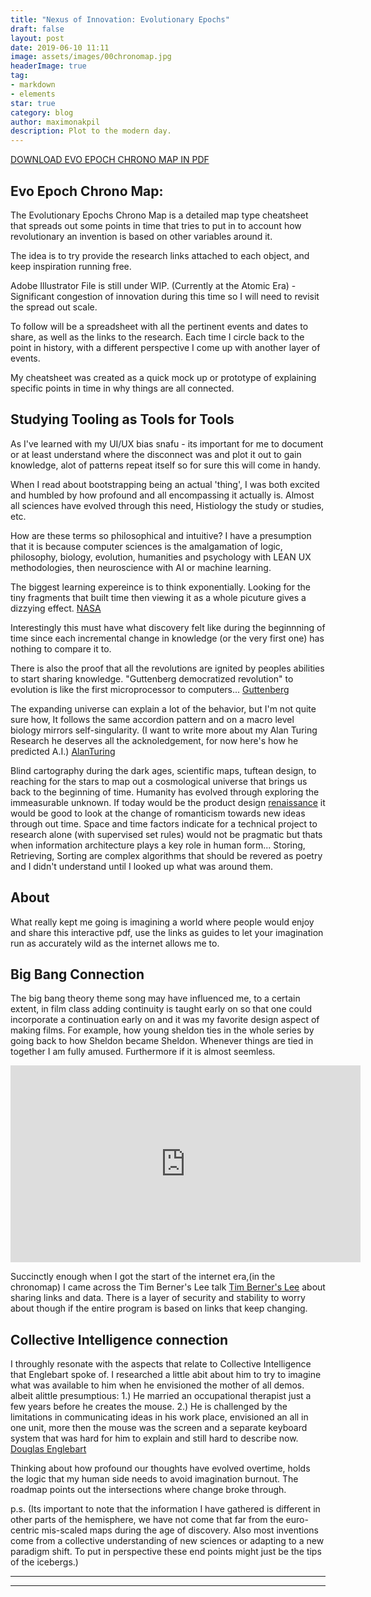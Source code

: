 ```yaml
---
title: "Nexus of Innovation: Evolutionary Epochs"
draft: false
layout: post
date: 2019-06-10 11:11
image: assets/images/00chronomap.jpg
headerImage: true
tag:
- markdown
- elements
star: true
category: blog
author: maximonakpil
description: Plot to the modern day.
---
```

[DOWNLOAD EVO EPOCH CHRONO MAP IN PDF](https://mxnkpl.com/chronomap.pdf)
## Evo Epoch Chrono Map:
The Evolutionary Epochs Chrono Map is a detailed map type cheatsheet that spreads out some points in time that tries to put in to account how revolutionary an invention is based on other variables around it.

The idea is to try provide the research links attached to each object, and keep inspiration running free.

Adobe Illustrator File is still under WIP. (Currently at the Atomic Era) - Significant congestion of innovation during this time so I will need to revisit the spread out scale.

To follow will be a spreadsheet with all the pertinent events and dates to share, as well as the links to the research. Each time I circle back to the point in history, with a different perspective I come up with another layer of events.

My cheatsheet was created as a quick mock up or prototype of explaining specific points in time in why things are all connected.

## Studying Tooling as Tools for Tools
As I've learned with my UI/UX bias snafu - its important for me to document or at least understand where the disconnect was and plot it out to gain knowledge, alot of patterns repeat itself so for sure this will come in handy.

When I read about bootstrapping being an actual 'thing',
I was both excited and humbled by how profound and all encompassing it actually is. Almost all sciences have evolved through this need, Histiology the study or studies, etc.

How are these terms so philosophical and intuitive? I have a presumption that it is because computer sciences is the amalgamation of logic, philosophy, biology, evolution, humanities and psychology with LEAN UX methodologies, then neuroscience with AI or machine learning.

The biggest learning expereince is to think exponentially. Looking for the tiny fragments that built time then viewing it as a whole picuture gives a dizzying effect.
[NASA](https://www.inverse.com/article/42902-nasa-astronauts-describe-overview-effect-everything-changed)


Interestingly this must have what discovery felt like during the beginnning of time since each incremental change in knowledge (or the very first one) has nothing to compare it to.

There is also the proof that all the revolutions are ignited by peoples abilities to start sharing knowledge. "Guttenberg democratized revolution" to evolution is like the first microprocessor to computers...
[Guttenberg](https://en.wikipedia.org/wiki/Democratization_of_knowledge)

The expanding universe can explain a lot of the behavior, but I'm not quite sure how, It follows the same accordion pattern and on a macro level biology mirrors self-singularity.
(I want to write more about my Alan Turing Research he deserves all the acknoledgement, for now here's how he predicted A.I.)   [AlanTuring](https://singularityhub.com/2019/03/26/what-would-it-mean-for-ai-to-become-conscious/)

Blind cartography during the dark ages, scientific maps, tuftean design, to reaching for the stars to map out a cosmological universe that brings us back to the beginning of time. Humanity has evolved through exploring the immeasurable unknown. If today would be the product design [renaissance][8]
it would be good to look at the change of romanticism towards new ideas through out time. Space and time factors indicate for a technical project to research alone (with supervised set rules) would not be pragmatic but thats when information architecture plays a key role in human form...
Storing, Retrieving, Sorting are complex algorithms that should be revered as poetry and I didn't understand until I looked up what was around them.


## About
What really kept me going is imagining a world where people would enjoy and share
 this interactive pdf, use the links as guides to let your imagination run as
 accurately wild as the internet allows me to.


## Big Bang Connection
The big bang theory theme song may have influenced me, to a certain extent, in film class
adding continuity is taught early on so that one could incorporate a continuation early on and it was my favorite design aspect of making films. For example, how young sheldon ties in the whole series by going back to how Sheldon became Sheldon. Whenever things are tied in together I am fully amused. Furthermore if it is almost seemless.
<iframe width="560" height="315" src="https://www.youtube.com/embed/xCZPuaHJ-UA" frameborder="0" allow="accelerometer; autoplay; encrypted-media; gyroscope; picture-in-picture" allowfullscreen>Big Bang Theory Theme Song Animated</iframe>

Succinctly enough when I got the start of the internet era,(in the chronomap) I came across the Tim Berner's Lee talk
[Tim Berner's Lee](https://youtu.be/OM6XIICm_qo)
about sharing links and data. There is a layer of security and stability to worry about though if the entire
program is based on links that keep changing.

## Collective Intelligence connection
I throughly resonate with the aspects that relate to Collective Intelligence that Englebart spoke of. I researched a little abit about him to try to imagine what was available to him when he envisioned the mother of all demos.
albeit alittle presumptious: 1.) He married an occupational therapist just a few years before he creates the mouse.
2.) He is challenged by the limitations in communicating ideas in his work place, envisioned an all in one unit, more then the mouse was the screen and a separate keyboard system that was hard for him to explain and still hard to describe now.
[Douglas Englebart](https://en.wikipedia.org/wiki/Douglas_Engelbart)

Thinking about how profound our thoughts have evolved overtime, holds the logic that my human side needs to avoid
imagination burnout. The roadmap points out the intersections where change broke through.

p.s. (Its important to note that the information I have gathered is different in other parts of the hemisphere, we have not come that far from the euro-centric mis-scaled maps during the age of discovery. Also most inventions come from a collective understanding of new sciences or adapting to a new paradigm shift. To put in perspective these end points might just be the tips of the icebergs.)

***

[8]:(https://www.oreilly.com/ideas/future-of-product-design)

---
